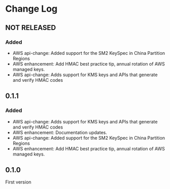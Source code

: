 # Change Log

## NOT RELEASED

### Added

- AWS api-change: Added support for the SM2 KeySpec in China Partition Regions
- AWS enhancement: Add HMAC best practice tip, annual rotation of AWS managed keys.
- AWS api-change: Adds support for KMS keys and APIs that generate and verify HMAC codes

## 0.1.1

### Added

- AWS api-change: Adds support for KMS keys and APIs that generate and verify HMAC codes
- AWS enhancement: Documentation updates.
- AWS api-change: Added support for the SM2 KeySpec in China Partition Regions
- AWS enhancement: Add HMAC best practice tip, annual rotation of AWS managed keys.

## 0.1.0

First version
